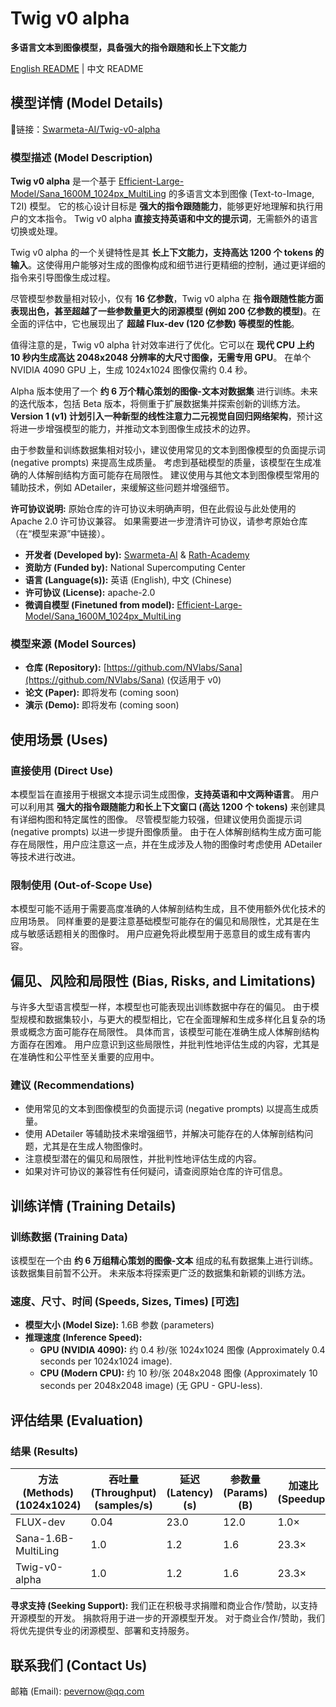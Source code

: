 # Twig v0 alpha

**多语言文本到图像模型，具备强大的指令跟随和长上下文能力**

[English README](README_en.md) | 中文 README

## 模型详情 (Model Details)

🤗链接：[Swarmeta-AI/Twig-v0-alpha](https://huggingface.co/Swarmeta-AI/Twig-v0-alpha)

### 模型描述 (Model Description)

**Twig v0 alpha** 是一个基于 [Efficient-Large-Model/Sana_1600M_1024px_MultiLing](https://huggingface.co/Efficient-Large-Model/Sana_1600M_1024px_MultiLing) 的多语言文本到图像 (Text-to-Image, T2I) 模型。 它的核心设计目标是 **强大的指令跟随能力**，能够更好地理解和执行用户的文本指令。  Twig v0 alpha **直接支持英语和中文的提示词**，无需额外的语言切换或处理。

Twig v0 alpha 的一个关键特性是其 **长上下文能力，支持高达 1200 个 tokens 的输入**。这使得用户能够对生成的图像构成和细节进行更精细的控制，通过更详细的指令来引导图像生成过程。

尽管模型参数量相对较小，仅有 **16 亿参数**，Twig v0 alpha 在 **指令跟随性能方面表现出色，甚至超越了一些参数量更大的闭源模型 (例如 200 亿参数的模型)**。在全面的评估中，它也展现出了 **超越 Flux-dev (120 亿参数) 等模型的性能**。

值得注意的是，Twig v0 alpha 针对效率进行了优化。它可以在 **现代 CPU 上约 10 秒内生成高达 2048x2048 分辨率的大尺寸图像，无需专用 GPU**。 在单个 NVIDIA 4090 GPU 上，生成 1024x1024 图像仅需约 0.4 秒。

Alpha 版本使用了一个 **约 6 万个精心策划的图像-文本对数据集** 进行训练。未来的迭代版本，包括 Beta 版本，将侧重于扩展数据集并探索创新的训练方法。 **Version 1 (v1) 计划引入一种新型的线性注意力二元视觉自回归网络架构**，预计这将进一步增强模型的能力，并推动文本到图像生成技术的边界。

由于参数量和训练数据集相对较小，建议使用常见的文本到图像模型的负面提示词 (negative prompts) 来提高生成质量。 考虑到基础模型的质量，该模型在生成准确的人体解剖结构方面可能存在局限性。 建议使用与其他文本到图像模型常用的辅助技术，例如 ADetailer，来缓解这些问题并增强细节。

**许可协议说明:** 原始仓库的许可协议未明确声明，但在此假设与此处使用的 Apache 2.0 许可协议兼容。 如果需要进一步澄清许可协议，请参考原始仓库（在“模型来源”中链接）。

- **开发者 (Developed by):** [Swarmeta-AI](https://github.com/Swarmeta-ai) & [Rath-Academy](https://github.com/RATH-Academy)
- **资助方 (Funded by):** National Supercomputing Center
- **语言 (Language(s)):** 英语 (English), 中文 (Chinese)
- **许可协议 (License):** apache-2.0
- **微调自模型 (Finetuned from model):** [Efficient-Large-Model/Sana_1600M_1024px_MultiLing](https://huggingface.co/Efficient-Large-Model/Sana_1600M_1024px_MultiLing)

### 模型来源 (Model Sources)

- **仓库 (Repository):** [https://github.com/NVlabs/Sana](https://github.com/NVlabs/Sana) (仅适用于 v0)
- **论文 (Paper):** 即将发布 (coming soon)
- **演示 (Demo):** 即将发布 (coming soon)

## 使用场景 (Uses)

### 直接使用 (Direct Use)

本模型旨在直接用于根据文本提示词生成图像，**支持英语和中文两种语言**。 用户可以利用其 **强大的指令跟随能力和长上下文窗口 (高达 1200 个 tokens)** 来创建具有详细构图和特定属性的图像。 尽管模型能力较强，但建议使用负面提示词 (negative prompts) 以进一步提升图像质量。 由于在人体解剖结构生成方面可能存在局限性，用户应注意这一点，并在生成涉及人物的图像时考虑使用 ADetailer 等技术进行改进。

### 限制使用 (Out-of-Scope Use)

本模型可能不适用于需要高度准确的人体解剖结构生成，且不使用额外优化技术的应用场景。 同样重要的是要注意基础模型可能存在的偏见和局限性，尤其是在生成与敏感话题相关的图像时。 用户应避免将此模型用于恶意目的或生成有害内容。

## 偏见、风险和局限性 (Bias, Risks, and Limitations)

与许多大型语言模型一样，本模型也可能表现出训练数据中存在的偏见。 由于模型规模和数据集较小，与更大的模型相比，它在全面理解和生成多样化且复杂的场景或概念方面可能存在局限性。 具体而言，该模型可能在准确生成人体解剖结构方面存在困难。 用户应意识到这些局限性，并批判性地评估生成的内容，尤其是在准确性和公平性至关重要的应用中。

### 建议 (Recommendations)

*   使用常见的文本到图像模型的负面提示词 (negative prompts) 以提高生成质量。
*   使用 ADetailer 等辅助技术来增强细节，并解决可能存在的人体解剖结构问题，尤其是在生成人物图像时。
*   注意模型潜在的偏见和局限性，并批判性地评估生成的内容。
*   如果对许可协议的兼容性有任何疑问，请查阅原始仓库的许可信息。


## 训练详情 (Training Details)

### 训练数据 (Training Data)

该模型在一个由 **约 6 万组精心策划的图像-文本** 组成的私有数据集上进行训练。 该数据集目前暂不公开。 未来版本将探索更广泛的数据集和新颖的训练方法。

### 速度、尺寸、时间 (Speeds, Sizes, Times) [可选]

- **模型大小 (Model Size):** 1.6B 参数 (parameters)
- **推理速度 (Inference Speed):**
    - **GPU (NVIDIA 4090):**  约 0.4 秒/张 1024x1024 图像 (Approximately 0.4 seconds per 1024x1024 image).
    - **CPU (Modern CPU):** 约 10 秒/张 2048x2048 图像 (Approximately 10 seconds per 2048x2048 image) (无 GPU - GPU-less).

## 评估结果 (Evaluation)

### 结果 (Results)


| 方法 (Methods) (1024x1024) | 吞吐量 (Throughput) (samples/s) | 延迟 (Latency) (s) | 参数量 (Params) (B) | 加速比 (Speedup) | FID 👇 | CLIP 👆 | GenEval 👆 | DPG 👆|
|-----------------------|-----------------------|-------------|------------|---------|--------|---------|----------|-------|
| FLUX-dev              | 0.04                  | 23.0        | 12.0       | 1.0×    | 10.15  | 27.47   | 0.67     | 84.0  |
| Sana-1.6B-MultiLing   | 1.0                   | 1.2         | 1.6        | 23.3×   | 5.92   | 28.94   | 0.69     | 84.5  |
| Twig-v0-alpha         | 1.0                   | 1.2         | 1.6        | 23.3×   | 5.98   | 32.92   | 0.73     | 87.2  |


**寻求支持 (Seeking Support):**  我们正在积极寻求捐赠和商业合作/赞助，以支持开源模型的开发。 捐款将用于进一步的开源模型开发。 对于商业合作/赞助，我们将优先提供专业的闭源模型、部署和支持服务。

## 联系我们 (Contact Us)

邮箱 (Email): pevernow@qq.com
